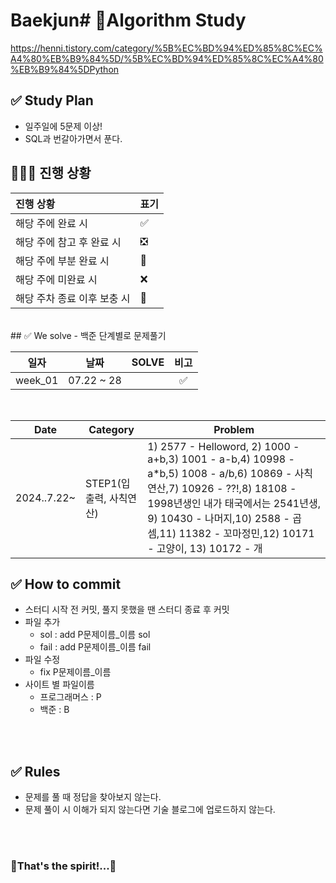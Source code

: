 # Baekjun# 👊Algorithm Study 
https://henni.tistory.com/category/%5B%EC%BD%94%ED%85%8C%EC%A4%80%EB%B9%84%5D/%5B%EC%BD%94%ED%85%8C%EC%A4%80%EB%B9%84%5DPython
<br>

## ✅ Study Plan
- 일주일에 5문제 이상!
- SQL과 번갈아가면서 푼다. 

## 🧑🏻‍💻 진행 상황

| 진행 상황            | 표기  |
|:-----------------|:----|
| 해당 주에 완료 시       | ✅   |
| 해당 주에 참고 후 완료 시 | ❎   |
| 해당 주에 부분 완료 시    | 🔢  |
| 해당 주에 미완료 시      | ❌   |
| 해당 주차 종료 이후 보충 시 | 🔺  |

<br>
## ✅ We solve
- 백준 단계별로 문제풀기
<br>


|   일자    |    날짜   |   SOLVE    |  비고 |
|:-------:|:-------:|:-------------:|:-------:|
| week_01 | 07.22 ~ 28 | |   ✅    |    
<br>

|Date|Category|Problem|
|------|---|---|
|2024..7.22~| STEP1(입출력, 사칙연산) |1) 2577 - Helloword, 2) 1000  - a+b,3) 1001 - a-b,4) 10998 - a*b,5) 1008 - a/b,6) 10869 - 사칙연산,7) 10926 - ??!,8) 18108 - 1998년생인 내가 태국에서는 2541년생, 9) 10430 - 나머지,10) 2588 - 곱셈,11) 11382 - 꼬마정민,12) 10171 - 고양이, 13) 10172 - 개|

 

## ✅ How to commit
- 스터디 시작 전 커밋, 풀지 못했을 땐 스터디 종료 후 커밋
- 파일 추가
  - sol : add P문제이름_이름 sol 
  - fail : add P문제이름_이름 fail
- 파일 수정
  - fix P문제이름_이름 
- 사이트 별 파일이름  
  - 프로그래머스 : P  
  - 백준 : B 

<br><br>

## ✅ Rules
- 문제를 풀 때 정답을 찾아보지 않는다.
- 문제 풀이 시 이해가 되지 않는다면 기술 블로그에 업로드하지 않는다.

<br><br>

### 🌟That's the spirit!...🌟
